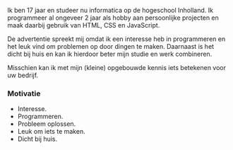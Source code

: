 Ik ben 17 jaar en studeer nu informatica op de hogeschool Inholland. Ik programmeer al ongeveer 2 jaar als hobby aan persoonlijke projecten en maak daarbij gebruik van HTML, CSS en JavaScript.

De advertentie spreekt mij omdat ik een interesse heb in programmeren en het leuk vind om problemen op door dingen te maken. Daarnaast is het dicht bij huis en kan ik hierdoor beter mijn studie en werk combineren.

Misschien kan ik met mijn (kleine) opgebouwde kennis iets betekenen voor uw bedrijf.

### Motivatie

* Interesse.
* Programmeren.
* Probleem oplossen.
* Leuk om iets te maken.
* Dicht bij huis.

